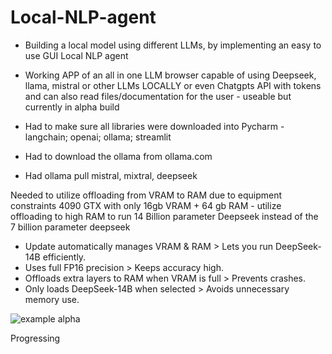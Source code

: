 # Local-NLP-agent
- Building a local model using different LLMs, by implementing an easy to use GUI Local NLP agent

- Working APP of an all in one LLM browser capable of using Deepseek, 
llama, mistral or other LLMs LOCALLY or even Chatgpts API with tokens and can also read files/documentation for the user - 
useable but currently in alpha build

- Had to make sure all libraries were downloaded into Pycharm - langchain; openai; ollama; streamlit
- Had to download the ollama from ollama.com 
- Had ollama pull mistral, mixtral, deepseek

Needed to utilize offloading from VRAM to RAM due to equipment constraints
4090 GTX with only 16gb VRAM + 64 gb RAM - utilize offloading to high RAM
to run 14 Billion parameter Deepseek instead of the 7 billion parameter deepseek
  - Update automatically manages VRAM & RAM > Lets you run DeepSeek-14B efficiently.
  - Uses full FP16 precision > Keeps accuracy high.
  - Offloads extra layers to RAM when VRAM is full > Prevents crashes.
  - Only loads DeepSeek-14B when selected > Avoids unnecessary memory use.

![example alpha](https://github.com/user-attachments/assets/3a4c9c41-2a1e-4150-82b3-049f94d5c214)

Progressing
